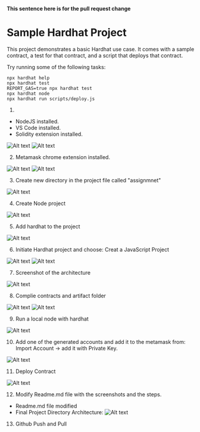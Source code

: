 **This sentence here is for the pull request change**

# Sample Hardhat Project

This project demonstrates a basic Hardhat use case. It comes with a sample contract, a test for that contract, and a script that deploys that contract.

Try running some of the following tasks:

```shell
npx hardhat help
npx hardhat test
REPORT_GAS=true npx hardhat test
npx hardhat node
npx hardhat run scripts/deploy.js
```

1. 
- NodeJS installed.
- VS Code installed.
- Solidity extension installed.

![Alt text](./screenshots/nodeversion.png?raw=true "Title")
![Alt text](./screenshots/solidityversion.png?raw=true "Title")


2. Metamask chrome extension installed.

![Alt text](./screenshots/metamask1.png?raw=true "Title")
![Alt text](./screenshots/metamask2.png?raw=true "Title")


3. Create new directory in the project file called "assignmnet" 

![Alt text](./screenshots/createDir.png?raw=true "Title")


4. Create Node project

![Alt text](./screenshots/nodeProject.png?raw=true "Title")


5. Add hardhat to the project

![Alt text](./screenshots/installHardhat.png?raw=true "Title")


6. Initiate Hardhat project and choose: Creat a JavaScript Project

![Alt text](./screenshots/hardhatProject.png?raw=true "Title")
![Alt text](./screenshots/JSProject.png?raw=true "Title")


7. Screenshot of the architecture

![Alt text](./screenshots/projectArchitecture.png?raw=true "Title")


8. Complie contracts and artifact folder

![Alt text](./screenshots/compile1.png?raw=true "Title")
![Alt text](./screenshots/compile2.png?raw=true "Title")


9. Run a local node with hardhat 

![Alt text](./screenshots/localnode.png?raw=true "Title")


10. Add one of the generated accounts and add it to the metamask from: Import Account -> add it with Private Key.

![Alt text](./screenshots/account.png?raw=true "Title")


11. Deploy Contract

![Alt text](./screenshots/deployContract.png?raw=true "Title")


12. Modify Readme.md file with the screenshots and the steps.

- Readme.md file modified
- Final Project Directory Architecture:
![Alt text](./screenshots/finalArch.png?raw=true "Title")


13. Github Push and Pull 
